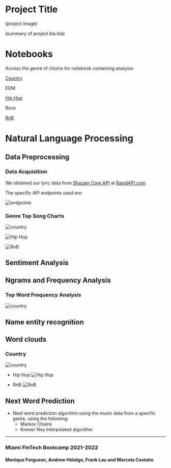 # Project Title

(project image)

(summary of project bla bla)


# Notebooks

Access the genre of choice for notebook containing analysis:

[Country](country_nb/country_data.ipynb)

EDM

[Hip Hop](Monique_data/hiphopraplyrics.ipynb)

Rock

[RnB](Monique_data/rnblyrics.ipynb)

# Natural Language Processing

## Data Preprocessing

### Data Acquisition

We obtained our lyric data from [Shazam Core API](https://rapidapi.com/tipsters/api/shazam-core/) at [RapidAPI.com](https://rapidapi.com/hub)

The specific API endpoints used are:

![endpoints](endpoints_shazam_api.png)


### Genre Top Song Charts

![country](country_nb/images/top_artists_country.png)

![Hip Hop](Monique_data/Images/hiphoprap_topcharts.png)

![RnB](Monique_data/Images/rnb_topcharts.png)


## Sentiment Analysis

## Ngrams and Frequency Analysis

### Top Word Frequency Analysis

![country](country_nb/images/top_words_country.png)


## Name entity recognition


## Word clouds

### Country

![country](country_nb/images/country.png)

- Hip Hop
![Hip Hop](Monique_data/Images/hiphopboom.png)

- RnB
![RnB](Monique_data/Images/rnbart.png)


## Next Word Prediction

- Next word prediction algorithm using the music data from a specific genre, using the following:
    - Markov Chains
    - Kneser Ney Interpolated algorithm


---

### Miami FinTech Bootcamp 2021-2022

#### Monique Ferguson, Andrew Hidalgo, Frank Lau and Marcela Castaño
